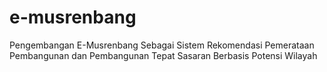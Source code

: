 # e-musrenbang
Pengembangan E-Musrenbang Sebagai Sistem Rekomendasi Pemerataan Pembangunan dan Pembangunan Tepat Sasaran Berbasis Potensi Wilayah
